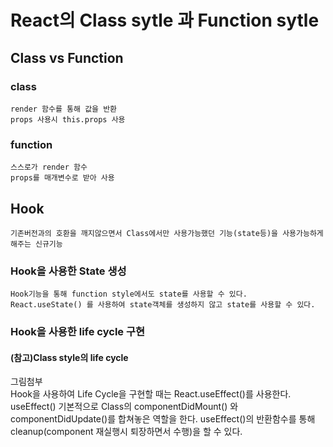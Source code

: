 # React의 Class sytle 과 Function sytle
## Class vs Function
### class
    render 함수를 통해 값을 반환
    props 사용시 this.props 사용
### function
    스스로가 render 함수
    props를 매개변수로 받아 사용
## Hook
    기존버전과의 호환을 깨지않으면서 Class에서만 사용가능했던 기능(state등)을 사용가능하게 해주는 신규기능
### Hook을 사용한 State 생성    
    Hook기능을 통해 function style에서도 state를 사용할 수 있다.
    React.useState() 를 사용하여 state객체를 생성하지 않고 state를 사용할 수 있다.
### Hook을 사용한 life cycle 구현
#### (참고)Class style의 life cycle
 그림첨부    
    Hook을 사용하여 Life Cycle을 구현할 때는 React.useEffect()를 사용한다.
    useEffect() 기본적으로 Class의 componentDidMount() 와 componentDidUpdate()를 합쳐놓은 역할을 한다.
    useEffect()의 반환함수를 통해 cleanup(component 재실행시 퇴장하면서 수행)을 할 수 있다.

